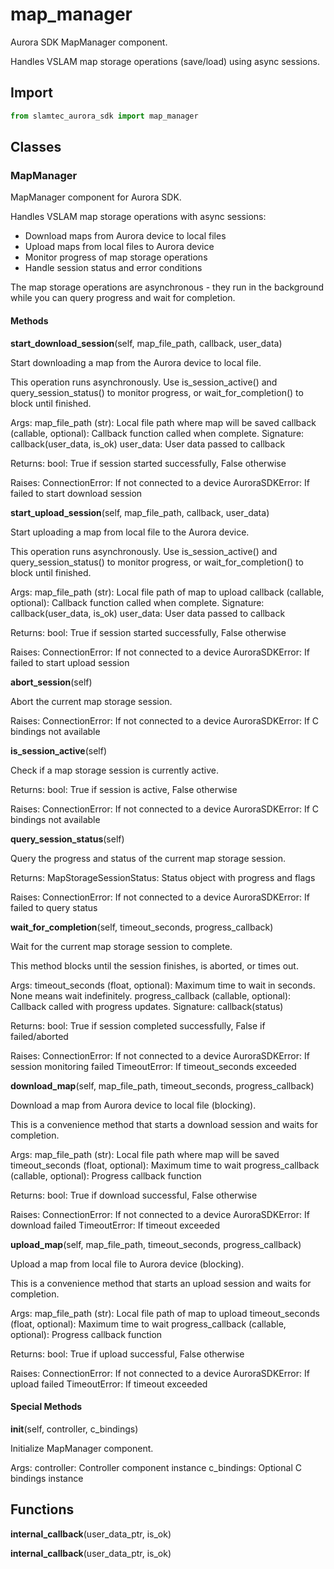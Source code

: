 # map_manager

Aurora SDK MapManager component.

Handles VSLAM map storage operations (save/load) using async sessions.

## Import

```python
from slamtec_aurora_sdk import map_manager
```

## Classes

### MapManager

MapManager component for Aurora SDK.

Handles VSLAM map storage operations with async sessions:
- Download maps from Aurora device to local files
- Upload maps from local files to Aurora device  
- Monitor progress of map storage operations
- Handle session status and error conditions

The map storage operations are asynchronous - they run in the background
while you can query progress and wait for completion.

#### Methods

**start_download_session**(self, map_file_path, callback, user_data)

Start downloading a map from the Aurora device to local file.

This operation runs asynchronously. Use is_session_active() and 
query_session_status() to monitor progress, or wait_for_completion()
to block until finished.

Args:
    map_file_path (str): Local file path where map will be saved
    callback (callable, optional): Callback function called when complete.
                                 Signature: callback(user_data, is_ok)
    user_data: User data passed to callback
    
Returns:
    bool: True if session started successfully, False otherwise
    
Raises:
    ConnectionError: If not connected to a device
    AuroraSDKError: If failed to start download session

**start_upload_session**(self, map_file_path, callback, user_data)

Start uploading a map from local file to the Aurora device.

This operation runs asynchronously. Use is_session_active() and 
query_session_status() to monitor progress, or wait_for_completion()
to block until finished.

Args:
    map_file_path (str): Local file path of map to upload
    callback (callable, optional): Callback function called when complete.
                                 Signature: callback(user_data, is_ok)
    user_data: User data passed to callback
    
Returns:
    bool: True if session started successfully, False otherwise
    
Raises:
    ConnectionError: If not connected to a device
    AuroraSDKError: If failed to start upload session

**abort_session**(self)

Abort the current map storage session.

Raises:
    ConnectionError: If not connected to a device
    AuroraSDKError: If C bindings not available

**is_session_active**(self)

Check if a map storage session is currently active.

Returns:
    bool: True if session is active, False otherwise
    
Raises:
    ConnectionError: If not connected to a device
    AuroraSDKError: If C bindings not available

**query_session_status**(self)

Query the progress and status of the current map storage session.

Returns:
    MapStorageSessionStatus: Status object with progress and flags
    
Raises:
    ConnectionError: If not connected to a device
    AuroraSDKError: If failed to query status

**wait_for_completion**(self, timeout_seconds, progress_callback)

Wait for the current map storage session to complete.

This method blocks until the session finishes, is aborted, or times out.

Args:
    timeout_seconds (float, optional): Maximum time to wait in seconds.
                                     None means wait indefinitely.
    progress_callback (callable, optional): Callback called with progress updates.
                                           Signature: callback(status)
    
Returns:
    bool: True if session completed successfully, False if failed/aborted
    
Raises:
    ConnectionError: If not connected to a device
    AuroraSDKError: If session monitoring failed
    TimeoutError: If timeout_seconds exceeded

**download_map**(self, map_file_path, timeout_seconds, progress_callback)

Download a map from Aurora device to local file (blocking).

This is a convenience method that starts a download session and waits
for completion.

Args:
    map_file_path (str): Local file path where map will be saved
    timeout_seconds (float, optional): Maximum time to wait
    progress_callback (callable, optional): Progress callback function
    
Returns:
    bool: True if download successful, False otherwise
    
Raises:
    ConnectionError: If not connected to a device
    AuroraSDKError: If download failed
    TimeoutError: If timeout exceeded

**upload_map**(self, map_file_path, timeout_seconds, progress_callback)

Upload a map from local file to Aurora device (blocking).

This is a convenience method that starts an upload session and waits
for completion.

Args:
    map_file_path (str): Local file path of map to upload
    timeout_seconds (float, optional): Maximum time to wait
    progress_callback (callable, optional): Progress callback function
    
Returns:
    bool: True if upload successful, False otherwise
    
Raises:
    ConnectionError: If not connected to a device
    AuroraSDKError: If upload failed
    TimeoutError: If timeout exceeded

#### Special Methods

**__init__**(self, controller, c_bindings)

Initialize MapManager component.

Args:
    controller: Controller component instance
    c_bindings: Optional C bindings instance

## Functions

**internal_callback**(user_data_ptr, is_ok)

**internal_callback**(user_data_ptr, is_ok)

